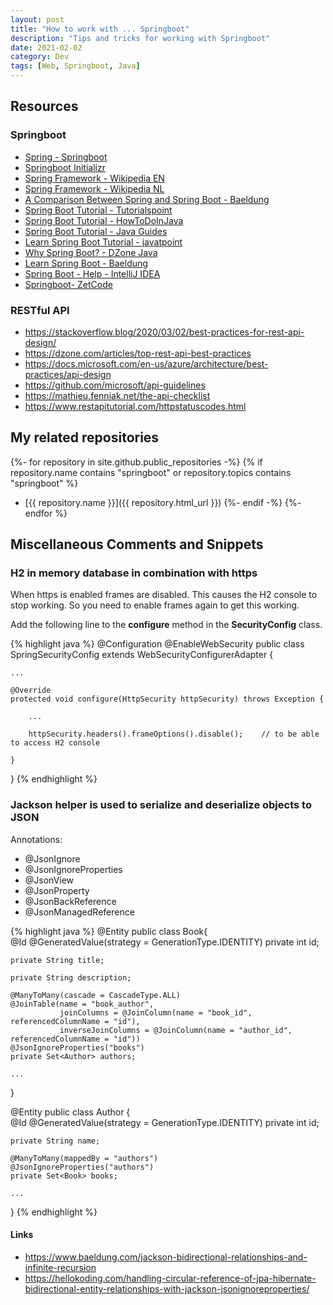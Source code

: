 ```yaml
---
layout: post
title: "How to work with ... Springboot"
description: "Tips and tricks for working with Springboot"
date: 2021-02-02
category: Dev
tags: [Web, Springboot, Java]
---
```


## Resources

### Springboot

* [Spring - Springboot](https://spring.io/projects/spring-boot)
* [Springboot Initializr](https://start.spring.io)
* [Spring Framework - Wikipedia EN](https://en.wikipedia.org/wiki/Spring_Framework)
* [Spring Framework - Wikipedia NL](https://nl.wikipedia.org/wiki/Spring_Framework)
* [A Comparison Between Spring and Spring Boot - Baeldung](https://www.baeldung.com/spring-vs-spring-boot)
* [Spring Boot Tutorial - Tutorialspoint](https://www.tutorialspoint.com/spring_boot/index.htm)
* [Spring Boot Tutorial - HowToDoInJava](https://howtodoinjava.com/spring-boot-tutorials/)
* [Spring Boot Tutorial - Java Guides](https://www.javaguides.net/p/spring-boot-tutorial.html)
* [Learn Spring Boot Tutorial - javatpoint](https://www.javatpoint.com/spring-boot-tutorial)
* [Why Spring Boot? - DZone Java](https://dzone.com/articles/why-springboot)
* [Learn Spring Boot - Baeldung](https://www.baeldung.com/spring-boot)
* [Spring Boot - Help - IntelliJ IDEA](https://www.jetbrains.com/help/idea/spring-boot.html)
* [Springboot- ZetCode](http://zetcode.com/all/#springboot)

### RESTful API

* <https://stackoverflow.blog/2020/03/02/best-practices-for-rest-api-design/>
* <https://dzone.com/articles/top-rest-api-best-practices>
* <https://docs.microsoft.com/en-us/azure/architecture/best-practices/api-design>
* <https://github.com/microsoft/api-guidelines>
* <https://mathieu.fenniak.net/the-api-checklist>
* <https://www.restapitutorial.com/httpstatuscodes.html>

## My related repositories

{%- for repository in site.github.public_repositories -%}
{% if repository.name contains "springboot" or repository.topics contains "springboot" %}
  * [{{ repository.name }}]({{ repository.html_url }})
{%- endif -%}
{%- endfor %}

## Miscellaneous Comments and Snippets

### H2 in memory database in combination with https

When https is enabled frames are disabled. This causes the H2 console to stop working. So you need to enable frames again to get this working. 

Add the following line to the **configure** method in the **SecurityConfig** class.

{% highlight java %}
@Configuration
@EnableWebSecurity
public class SpringSecurityConfig extends WebSecurityConfigurerAdapter {

    ...

    @Override
    protected void configure(HttpSecurity httpSecurity) throws Exception {

        ...

        httpSecurity.headers().frameOptions().disable();    // to be able to access H2 console

    }

}
{% endhighlight %}

### Jackson helper is used to serialize and deserialize objects to JSON

Annotations:
* @JsonIgnore
* @JsonIgnoreProperties
* @JsonView
* @JsonProperty
* @JsonBackReference
* @JsonManagedReference

{% highlight java %}
@Entity
public class Book{  
    @Id
    @GeneratedValue(strategy = GenerationType.IDENTITY)
    private int id;

    private String title;

    private String description;

    @ManyToMany(cascade = CascadeType.ALL)
    @JoinTable(name = "book_author", 
               joinColumns = @JoinColumn(name = "book_id", referencedColumnName = "id"),
               inverseJoinColumns = @JoinColumn(name = "author_id", referencedColumnName = "id"))
    @JsonIgnoreProperties("books")
    private Set<Author> authors;

    ...
}

@Entity
public class Author {  
    @Id
    @GeneratedValue(strategy = GenerationType.IDENTITY)
    private int id;

    private String name;

    @ManyToMany(mappedBy = "authors")
    @JsonIgnoreProperties("authors")
    private Set<Book> books;

    ...
}
{% endhighlight %}


#### Links
* https://www.baeldung.com/jackson-bidirectional-relationships-and-infinite-recursion
* https://hellokoding.com/handling-circular-reference-of-jpa-hibernate-bidirectional-entity-relationships-with-jackson-jsonignoreproperties/
